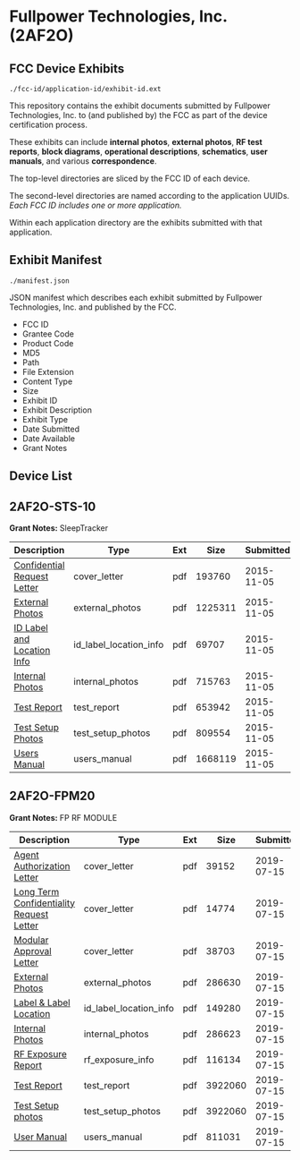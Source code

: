 # Fullpower Technologies, Inc. (2AF2O)
## FCC Device Exhibits

```
./fcc-id/application-id/exhibit-id.ext
```

This repository contains the exhibit documents submitted by Fullpower Technologies, Inc. to (and published by) the FCC as part of the device certification process.

These exhibits can include **internal photos**, **external photos**, **RF test reports**, **block diagrams**, **operational descriptions**, **schematics**, **user manuals**, and various **correspondence**.

The top-level directories are sliced by the FCC ID of each device.

The second-level directories are named according to the application UUIDs. *Each FCC ID includes one or more application.*

Within each application directory are the exhibits submitted with that application. 

## Exhibit Manifest

```
./manifest.json
```

JSON manifest which describes each exhibit submitted by Fullpower Technologies, Inc. and published by the FCC.

- FCC ID
- Grantee Code
- Product Code
- MD5
- Path
- File Extension
- Content Type
- Size
- Exhibit ID
- Exhibit Description
- Exhibit Type
- Date Submitted
- Date Available
- Grant Notes

## Device List
## 2AF2O-STS-10
**Grant Notes:** SleepTracker

| Description | Type | Ext | Size | Submitted | Available |
| ----------- | ---- | --- | ---- | --------- | --------- |
| [Confidential Request Letter](2AF2O-STS-10/bc5a9443b30a954a460eafa8d47d3976/2804245.pdf) | cover_letter | pdf | 193760 | 2015-11-05 | 2015-11-05 |
| [External Photos](2AF2O-STS-10/bc5a9443b30a954a460eafa8d47d3976/2804247.pdf) | external_photos | pdf | 1225311 | 2015-11-05 | 2016-04-30 |
| [ID Label and Location Info](2AF2O-STS-10/bc5a9443b30a954a460eafa8d47d3976/2804248.pdf) | id_label_location_info | pdf | 69707 | 2015-11-05 | 2015-11-05 |
| [Internal Photos](2AF2O-STS-10/bc5a9443b30a954a460eafa8d47d3976/2804249.pdf) | internal_photos | pdf | 715763 | 2015-11-05 | 2016-04-30 |
| [Test Report](2AF2O-STS-10/bc5a9443b30a954a460eafa8d47d3976/2804252.pdf) | test_report | pdf | 653942 | 2015-11-05 | 2015-11-05 |
| [Test Setup Photos](2AF2O-STS-10/bc5a9443b30a954a460eafa8d47d3976/2804253.pdf) | test_setup_photos | pdf | 809554 | 2015-11-05 | 2016-04-30 |
| [Users Manual](2AF2O-STS-10/bc5a9443b30a954a460eafa8d47d3976/2804254.pdf) | users_manual | pdf | 1668119 | 2015-11-05 | 2016-04-30 |
## 2AF2O-FPM20
**Grant Notes:** FP RF MODULE

| Description | Type | Ext | Size | Submitted | Available |
| ----------- | ---- | --- | ---- | --------- | --------- |
| [Agent Authorization Letter](2AF2O-FPM20/da16a083ef4ce7a839e9bde7d55a6667/4356367.pdf) | cover_letter | pdf | 39152 | 2019-07-15 | 2019-07-15 |
| [Long Term Confidentiality Request Letter](2AF2O-FPM20/da16a083ef4ce7a839e9bde7d55a6667/4356372.pdf) | cover_letter | pdf | 14774 | 2019-07-15 | 2019-07-15 |
| [Modular Approval Letter](2AF2O-FPM20/da16a083ef4ce7a839e9bde7d55a6667/4356373.pdf) | cover_letter | pdf | 38703 | 2019-07-15 | 2019-07-15 |
| [External Photos](2AF2O-FPM20/da16a083ef4ce7a839e9bde7d55a6667/4356369.pdf) | external_photos | pdf | 286630 | 2019-07-15 | 2019-07-15 |
| [Label & Label Location](2AF2O-FPM20/da16a083ef4ce7a839e9bde7d55a6667/4356371.pdf) | id_label_location_info | pdf | 149280 | 2019-07-15 | 2019-07-15 |
| [Internal Photos](2AF2O-FPM20/da16a083ef4ce7a839e9bde7d55a6667/4356370.pdf) | internal_photos | pdf | 286623 | 2019-07-15 | 2019-07-15 |
| [RF Exposure Report](2AF2O-FPM20/da16a083ef4ce7a839e9bde7d55a6667/4356375.pdf) | rf_exposure_info | pdf | 116134 | 2019-07-15 | 2019-07-15 |
| [Test Report](2AF2O-FPM20/da16a083ef4ce7a839e9bde7d55a6667/4356377.pdf) | test_report | pdf | 3922060 | 2019-07-15 | 2019-07-15 |
| [Test Setup photos](2AF2O-FPM20/da16a083ef4ce7a839e9bde7d55a6667/4356377.pdf) | test_setup_photos | pdf | 3922060 | 2019-07-15 | 2019-07-15 |
| [User Manual](2AF2O-FPM20/da16a083ef4ce7a839e9bde7d55a6667/4356379.pdf) | users_manual | pdf | 811031 | 2019-07-15 | 2019-07-15 |
